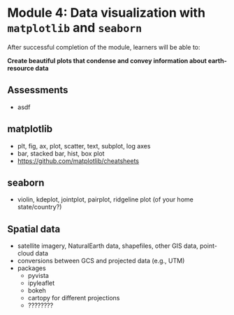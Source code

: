 # Module 4: Data visualization with `matplotlib` and `seaborn`

After successful completion of the module, learners will be able to:

**Create beautiful plots that condense and convey information about earth-resource data**

## Assessments
- asdf

## matplotlib
- plt, fig, ax, plot, scatter, text, subplot, log axes
- bar, stacked bar, hist, box plot
- https://github.com/matplotlib/cheatsheets

## seaborn
- violin, kdeplot, jointplot, pairplot, ridgeline plot (of your home state/country?)

## Spatial data
- satellite imagery, NaturalEarth data, shapefiles, other GIS data, point-cloud data
- conversions between GCS and projected data (e.g., UTM)
- packages
  - pyvista
  - ipyleaflet
  - bokeh
  - cartopy for different projections
  - ????????
